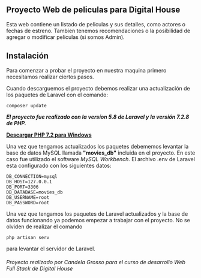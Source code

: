 ## Proyecto Web de peliculas para Digital House

Esta web contiene un listado de peliculas y sus detalles, como actores o fechas de estreno. Tambien tenemos recomendaciones o la 
posibilidad de agregar o modificar peliculas (si somos Admin).

## Instalación

Para comenzar a probar el proyecto en nuestra maquina primero necesitamos realizar ciertos pasos.

Cuando descarguemos el proyecto debemos realizar una actualización de los paquetes de Laravel con el comando: 

```
composer update
```

***El proyecto fue realizado con la versíon 5.8 de Laravel y la versión 7.2.8 de PHP.***

**[Descargar PHP 7.2 para Windows](https://windows.php.net/download#php-7.2)**

Una vez que tengamos actualizados los paquetes debememos levantar la base de datos MySQL llamada **"movies_db"** incluida en el proyecto. En este caso fue utilizado el software *MySQL Workbench*. El archivo .env de Laravel esta configurado con los siguientes datos:

```
DB_CONNECTION=mysql
DB_HOST=127.0.0.1
DB_PORT=3306
DB_DATABASE=movies_db
DB_USERNAME=root
DB_PASSWORD=root
```

Una vez que tengamos los paquetes de Laravel actualizados y la base de datos funcionando ya podemos empezar a trabajar con el proyecto. No se olviden
de realizar el comando 
```
php artisan serv
```
para levantar el servidor de Laravel.

###### Proyecto realizado por Candela Grosso para el curso de desarrollo Web Full Stack de Digital House


